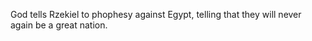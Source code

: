 God tells Rzekiel to phophesy against Egypt, telling that they will never again be a great nation.  